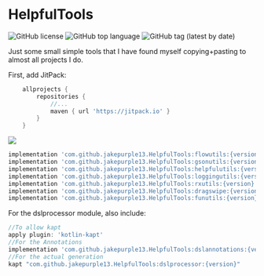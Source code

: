 # HelpfulTools

![GitHub license](https://img.shields.io/github/license/jakepurple13/HelpfulTools?style=for-the-badge)
![GitHub top language](https://img.shields.io/github/languages/top/jakepurple13/helpfultools?style=for-the-badge)
![GitHub tag (latest by date)](https://img.shields.io/github/v/tag/jakepurple13/helpfultools?style=for-the-badge)

Just some small simple tools that I have found myself copying+pasting to almost all projects I do.

First, add JitPack:
```groovy
	allprojects {
		repositories {
			//...
			maven { url 'https://jitpack.io' }
		}
	}
```

[![](https://jitpack.io/v/jakepurple13/HelpfulTools.svg?style=flat-square)](https://jitpack.io/#jakepurple13/HelpfulTools)
```groovy
implementation 'com.github.jakepurple13.HelpfulTools:flowutils:{version}'
implementation 'com.github.jakepurple13.HelpfulTools:gsonutils:{version}'
implementation 'com.github.jakepurple13.HelpfulTools:helpfulutils:{version}'
implementation 'com.github.jakepurple13.HelpfulTools:loggingutils:{version}'
implementation 'com.github.jakepurple13.HelpfulTools:rxutils:{version}'
implementation 'com.github.jakepurple13.HelpfulTools:dragswipe:{version}'
implementation 'com.github.jakepurple13.HelpfulTools:funutils:{version}'
```

For the dslprocessor module, also include:
```groovy
//To allow kapt
apply plugin: 'kotlin-kapt'
//For the Annotations
implementation 'com.github.jakepurple13.HelpfulTools:dslannotations:{version}'
//For the actual generation
kapt "com.github.jakepurple13.HelpfulTools:dslprocessor:{version}"
```
